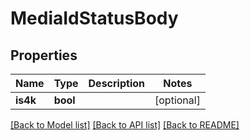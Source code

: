 # MediaIdStatusBody

## Properties
Name | Type | Description | Notes
------------ | ------------- | ------------- | -------------
**is4k** | **bool** |  | [optional] 

[[Back to Model list]](../../README.md#documentation-for-models) [[Back to API list]](../../README.md#documentation-for-api-endpoints) [[Back to README]](../../README.md)


